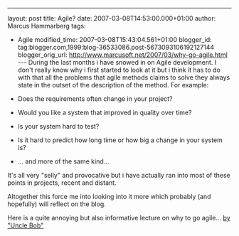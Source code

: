 ---
layout: post
title: Agile?
date: 2007-03-08T14:53:00.000+01:00
author: Marcus Hammarberg
tags:

  - Agile
modified_time: 2007-03-08T15:43:04.561+01:00
blogger_id: tag:blogger.com,1999:blog-36533086.post-5673093106192127144
blogger_orig_url: http://www.marcusoft.net/2007/03/why-go-agile.html ---
During the last months i have snowed in on Agile development. I don't
really know why i first started to look at it but i think it has to do
with that all the problems that agile methods claims to solve they
always state in the outset of the description of the method. For
example:

-   Does the requirements often change in your project?
-   Would you like a system that improved in quality over time?
-   Is your system hard to test?
-   Is it hard to predict how long time or how big a change in your
    system is?
-   ... and more of the same kind...

It's all very "selly" and provocative but i have actually ran into most
of these points in projects, recent and distant.

Altogether this force me into looking into it more which probably (and
hopefully) will reflect on the blog.

Here is a quite annoying but also informative lecture on why to go
agile... [by "Uncle
Bob"](http://www.infoq.com/presentations/principles-agile-oo-design)
